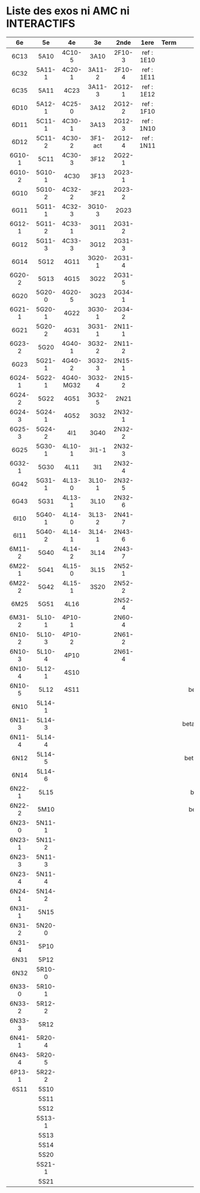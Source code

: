 # Liste des exos ni AMC ni INTERACTIFS

|6e|5e|4e|3e|2nde|1ere|Term|Reste|
|:-:|:-:|:-:|:-:|:-:|:-:|:-:|:-:|
|6C13|5A10|4C10-5|3A10|2F10-3|ref : 1E10||CM020|
|6C32|5A11-1|4C20-1|3A11-2|2F10-4|ref : 1E11||CM021|
|6C35|5A11|4C23|3A11-3|2G12-1|ref : 1E12||PEA11-1|
|6D10|5A12-1|4C25-0|3A12|2G12-2|ref : 1F10||PEA11|
|6D11|5C11-1|4C30-1|3A13|2G12-3|ref : 1N10||P003|
|6D12|5C11-2|4C30-2|3F1-act|2G12-4|ref : 1N11||P004|
|6G10-1|5C11|4C30-3|3F12|2G22-1|||P005|
|6G10-2|5G10-1|4C30|3F13|2G23-1|||P006|
|6G10|5G10-2|4C32-2|3F21|2G23-2|||P007|
|6G11|5G11-1|4C32-3|3G10-3|2G23|||P008|
|6G12-1|5G11-2|4C33-1|3G11|2G31-2|||P009|
|6G12|5G11-3|4C33-3|3G12|2G31-3|||P010|
|6G14|5G12|4G11|3G20-1|2G31-4|||P011|
|6G20-2|5G13|4G15|3G22|2G31-5|||P012|
|6G20|5G20-0|4G20-5|3G23|2G34-1|||beta2F31|
|6G21-1|5G20-1|4G22|3G30-1|2G34-2|||beta2N60-X1|
|6G21|5G20-2|4G31|3G31-1|2N11-1|||beta2N60-X2|
|6G23-2|5G20|4G40-1|3G32-2|2N11-2|||beta3F23|
|6G23|5G21-1|4G40-2|3G32-3|2N15-1|||beta3G15|
|6G24-1|5G22-1|4G40-MG32|3G32-4|2N15-2|||beta3G41|
|6G24-2|5G22|4G51|3G32-5|2N21|||beta3s21|
|6G24-3|5G24-1|4G52|3G32|2N32-1|||beta4C31|
|6G25-3|5G24-2|4I1|3G40|2N32-2|||beta4G20-3|
|6G25|5G30-1|4L10-1|3I1-1|2N32-3|||beta4G20-4|
|6G32-1|5G30|4L11|3I1|2N32-4|||beta6C33-1|
|6G42|5G31-1|4L13-0|3L10-1|2N32-5|||beta6test2|
|6G43|5G31|4L13-1|3L10|2N32-6|||beta6test2021|
|6I10|5G40-1|4L14-0|3L13-2|2N41-7|||betaAsymptotesObliques|
|6I11|5G40-2|4L14-1|3L14-1|2N43-6|||betaComplexes|
|6M11-2|5G40|4L14-2|3L14|2N43-7|||betaDivisionsDePolynomes|
|6M22-1|5G41|4L15-0|3L15|2N52-1|||betaEq1erDegreDansC|
|6M22-2|5G42|4L15-1|3S20|2N52-2|||betaEq2eDegAvecParam|
|6M25|5G51|4L16||2N52-4|||betaEqCarreDansC|
|6M31-2|5L10-1|4P10-1||2N60-4|||betaEqValAbs|
|6N10-2|5L10-3|4P10-2||2N61-2|||betaEquationsLog|
|6N10-3|5L10-4|4P10||2N61-4|||betaExo3d|
|6N10-4|5L12-1|4S10|||||betaExoSimpleMatthieu|
|6N10-5|5L12|4S11|||||betaModele10_simple_question-reponse|
|6N10|5L14-1||||||betaModele11_parametrable|
|6N11-3|5L14-3||||||betaModele20_plusieurs_types_de_questions|
|6N11-4|5L14-4||||||betaModele21_parametrables|
|6N12|5L14-5||||||betaModele30_constructions_géométriques|
|6N14|5L14-6||||||betaModele31_parametrables|
|6N22-1|5L15||||||betaModele40_tableau_proportionnalite|
|6N22-2|5M10||||||betaModele41_tableau_signes_variations|
|6N23-0|5N11-1||||||betaProbaAouB|
|6N23-1|5N11-2||||||betaProbabilites|
|6N23-3|5N11-3||||||betaPuissances|
|6N23-4|5N11-4||||||betaSpline|
|6N24-1|5N14-2||||||betaSys2x2CombLin|
|6N31-1|5N15||||||betaTracerParabole|
|6N31-2|5N20-0||||||betarotation3d|
|6N31-4|5P10||||||betatrinome|
|6N31|5P12||||||moule_a_exo_mathalea|
|6N32|5R10-0||||||moule_a_exo_mathalea2d|
|6N33-0|5R10-1||||||c3C10-2|
|6N33-2|5R12-2||||||c3N10|
|6N33-3|5R12||||||c3N23|
|6N41-1|5R20-4|||||||
|6N43-4|5R20-5|||||||
|6P13-1|5R22-2|||||||
|6S11|5S10|||||||
||5S11|||||||
||5S12|||||||
||5S13-1|||||||
||5S13|||||||
||5S14|||||||
||5S20|||||||
||5S21-1|||||||
||5S21|||||||
